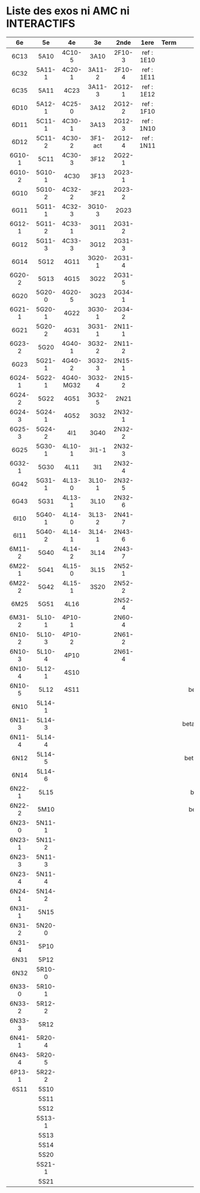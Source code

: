 # Liste des exos ni AMC ni INTERACTIFS

|6e|5e|4e|3e|2nde|1ere|Term|Reste|
|:-:|:-:|:-:|:-:|:-:|:-:|:-:|:-:|
|6C13|5A10|4C10-5|3A10|2F10-3|ref : 1E10||CM020|
|6C32|5A11-1|4C20-1|3A11-2|2F10-4|ref : 1E11||CM021|
|6C35|5A11|4C23|3A11-3|2G12-1|ref : 1E12||PEA11-1|
|6D10|5A12-1|4C25-0|3A12|2G12-2|ref : 1F10||PEA11|
|6D11|5C11-1|4C30-1|3A13|2G12-3|ref : 1N10||P003|
|6D12|5C11-2|4C30-2|3F1-act|2G12-4|ref : 1N11||P004|
|6G10-1|5C11|4C30-3|3F12|2G22-1|||P005|
|6G10-2|5G10-1|4C30|3F13|2G23-1|||P006|
|6G10|5G10-2|4C32-2|3F21|2G23-2|||P007|
|6G11|5G11-1|4C32-3|3G10-3|2G23|||P008|
|6G12-1|5G11-2|4C33-1|3G11|2G31-2|||P009|
|6G12|5G11-3|4C33-3|3G12|2G31-3|||P010|
|6G14|5G12|4G11|3G20-1|2G31-4|||P011|
|6G20-2|5G13|4G15|3G22|2G31-5|||P012|
|6G20|5G20-0|4G20-5|3G23|2G34-1|||beta2F31|
|6G21-1|5G20-1|4G22|3G30-1|2G34-2|||beta2N60-X1|
|6G21|5G20-2|4G31|3G31-1|2N11-1|||beta2N60-X2|
|6G23-2|5G20|4G40-1|3G32-2|2N11-2|||beta3F23|
|6G23|5G21-1|4G40-2|3G32-3|2N15-1|||beta3G15|
|6G24-1|5G22-1|4G40-MG32|3G32-4|2N15-2|||beta3G41|
|6G24-2|5G22|4G51|3G32-5|2N21|||beta3s21|
|6G24-3|5G24-1|4G52|3G32|2N32-1|||beta4C31|
|6G25-3|5G24-2|4I1|3G40|2N32-2|||beta4G20-3|
|6G25|5G30-1|4L10-1|3I1-1|2N32-3|||beta4G20-4|
|6G32-1|5G30|4L11|3I1|2N32-4|||beta6C33-1|
|6G42|5G31-1|4L13-0|3L10-1|2N32-5|||beta6test2|
|6G43|5G31|4L13-1|3L10|2N32-6|||beta6test2021|
|6I10|5G40-1|4L14-0|3L13-2|2N41-7|||betaAsymptotesObliques|
|6I11|5G40-2|4L14-1|3L14-1|2N43-6|||betaComplexes|
|6M11-2|5G40|4L14-2|3L14|2N43-7|||betaDivisionsDePolynomes|
|6M22-1|5G41|4L15-0|3L15|2N52-1|||betaEq1erDegreDansC|
|6M22-2|5G42|4L15-1|3S20|2N52-2|||betaEq2eDegAvecParam|
|6M25|5G51|4L16||2N52-4|||betaEqCarreDansC|
|6M31-2|5L10-1|4P10-1||2N60-4|||betaEqValAbs|
|6N10-2|5L10-3|4P10-2||2N61-2|||betaEquationsLog|
|6N10-3|5L10-4|4P10||2N61-4|||betaExo3d|
|6N10-4|5L12-1|4S10|||||betaExoSimpleMatthieu|
|6N10-5|5L12|4S11|||||betaModele10_simple_question-reponse|
|6N10|5L14-1||||||betaModele11_parametrable|
|6N11-3|5L14-3||||||betaModele20_plusieurs_types_de_questions|
|6N11-4|5L14-4||||||betaModele21_parametrables|
|6N12|5L14-5||||||betaModele30_constructions_géométriques|
|6N14|5L14-6||||||betaModele31_parametrables|
|6N22-1|5L15||||||betaModele40_tableau_proportionnalite|
|6N22-2|5M10||||||betaModele41_tableau_signes_variations|
|6N23-0|5N11-1||||||betaProbaAouB|
|6N23-1|5N11-2||||||betaProbabilites|
|6N23-3|5N11-3||||||betaPuissances|
|6N23-4|5N11-4||||||betaSpline|
|6N24-1|5N14-2||||||betaSys2x2CombLin|
|6N31-1|5N15||||||betaTracerParabole|
|6N31-2|5N20-0||||||betarotation3d|
|6N31-4|5P10||||||betatrinome|
|6N31|5P12||||||moule_a_exo_mathalea|
|6N32|5R10-0||||||moule_a_exo_mathalea2d|
|6N33-0|5R10-1||||||c3C10-2|
|6N33-2|5R12-2||||||c3N10|
|6N33-3|5R12||||||c3N23|
|6N41-1|5R20-4|||||||
|6N43-4|5R20-5|||||||
|6P13-1|5R22-2|||||||
|6S11|5S10|||||||
||5S11|||||||
||5S12|||||||
||5S13-1|||||||
||5S13|||||||
||5S14|||||||
||5S20|||||||
||5S21-1|||||||
||5S21|||||||
